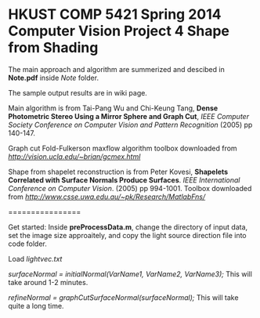 HKUST COMP 5421 Spring 2014 Computer Vision Project 4
Shape from Shading
================

The main approach and algorithm are summerized and descibed in **Note.pdf** inside *Note* folder. 

The sample output results are in wiki page. 

Main algorithm is from Tai-Pang Wu and Chi-Keung Tang, **Dense Photometric Stereo Using a Mirror Sphere and Graph Cut**, *IEEE Computer Society Conference on Computer Vision and Pattern Recognition* (2005) pp 140-147.

Graph cut Fold-Fulkerson maxflow algorithm toolbox downloaded from *http://vision.ucla.edu/~brian/gcmex.html*

Shape from shapelet reconstruction is from Peter Kovesi, **Shapelets Correlated with Surface Normals Produce Surfaces**. *IEEE International Conference on Computer Vision*. (2005) pp 994-1001. Toolbox downloaded from *http://www.csse.uwa.edu.au/~pk/Research/MatlabFns/*

================

Get started: Inside **preProcessData.m**, change the directory of input data, set the image size approaitely, and copy the light source direction file into code folder.

Load *lightvec.txt*

*surfaceNormal = initialNormal(VarName1, VarName2, VarName3);* This will take around 1-2 minutes.

*refineNormal = graphCutSurfaceNormal(surfaceNormal);* This will take quite a long time. 
